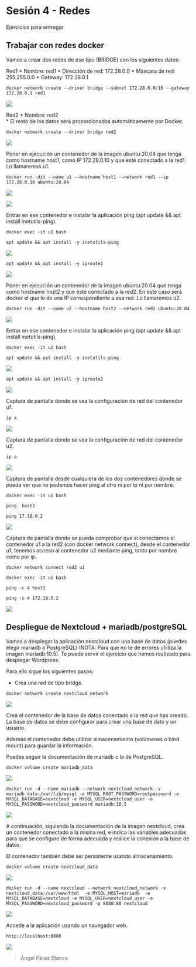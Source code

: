 # Sesión 4 - Redes

Ejercicios para entregar

## Trabajar con redes docker

Vamos a crear dos redes de ese tipo (BRIDGE) con los siguientes datos:

Red1
    * Nombre: red1
    * Dirección de red: 172.28.0.0
    * Máscara de red: 255.255.0.0
    * Gateway: 172.28.0.1

`docker network create --driver bridge --subnet 172.28.0.0/16 --gateway 172.28.0.1 red1`

![](/Images/img39.png)

Red2
    * Nombre: red2    
    * El resto de los datos será proporcionados automáticamente por Docker.

`docker network create --driver bridge red2`

![](/Images/img37.png)

Poner en ejecución un contenedor de la imagen ubuntu:20.04 que tenga como hostname host1, como IP 172.28.0.10 y que esté conectado a la red1. Lo llamaremos u1.

`docker run -dit --name u1 --hostname host1 --network red1 --ip 172.28.0.10 ubuntu:20.04`

![](/Images/img38.png)

![](/Images/img40.png)

Entrar en ese contenedor e instalar la aplicación ping (apt update && apt install inetutils-ping).

`docker exec -it u1 bash`

`apt update && apt install -y inetutils-ping`

![](/Images/img41.png)

`apt update && apt install -y iproute2`

![](/Images/img44.png)
    
Poner en ejecución un contenedor de la imagen ubuntu:20.04 que tenga como hostname host2 y que esté conectado a la red2. En este caso será docker el que le de una IP correspondiente a esa red. Lo llamaremos u2.

`docker run -dit --name u2 --hostname host2 --network red2 ubuntu:20.04`

![](/Images/img42.png)
    
Entrar en ese contenedor e instalar la aplicación ping (apt update && apt install inetutils-ping).

`docker exec -it u2 bash`

`apt update && apt install -y inetutils-ping`

![](/Images/img43.png)

`apt update && apt install -y iproute2`

![](/Images/img46.png)

Captura de pantalla donde se vea la configuración de red del contenedor u1.

`ip a`

![](/Images/img45.png)

Captura de pantalla donde se vea la configuración de red del contenedor u2.

`ip a`

![](/Images/img47.png)

Captura de pantalla desde cualquiera de los dos contenedores donde se pueda ver que no podemos hacer ping al otro ni por ip ni por nombre.

`docker exec -it u1 bash`

`ping  host2`

`ping 17.18.0.2`

![](/Images/img48.png)

Captura de pantalla donde se pueda comprobar que si conectamos el contenedor u1 a la red2 (con docker network connect), desde el contenedor u1, tenemos acceso al contenedor u2 mediante ping, tanto por nombre como por ip.

`docker network connect red2 u1`

`docker exec -it u1 bash`

`ping -c 4 host2`

`ping -c 4 172.18.0.2`

![](/Images/img49.png)

## Despliegue de Nextcloud + mariadb/postgreSQL

Vamos a desplegar la aplicación nextcloud con una base de datos (puedes elegir mariadb o PostgreSQL) (NOTA: Para que no te de errores utiiliza la imagen mariadb:10.5). Te puede servir el ejercicio que hemos realizado para desplegar Wordpress. 

Para ello sigue los siguientes pasos:

- Crea una red de tipo bridge.

`docker network create nextcloud_network`

![](/Images/img51.png)

Crea el contenedor de la base de datos conectado a la red que has creado. La base de datos se debe configurar para crear una base de dato y un usuario. 

Además el contenedor debe utilizar almacenamiento (volúmenes o bind mount) para guardar la información. 

Puedes seguir la documentación de mariadb o la de PostgreSQL.

`docker volume create mariadb_data`

![](/Images/img51.png)

`docker run -d --name mariadb --network nextcloud_network -v mariadb_data:/var/lib/mysql -e MYSQL_ROOT_PASSWORD=rootpassword -e MYSQL_DATABASE=nextcloud -e MYSQL_USER=nextcloud_user -e MYSQL_PASSWORD=nextcloud_password mariadb:10.5`

![](/Images/img52.png)

A continuación, siguiendo la documentación de la imagen nextcloud, crea un contenedor conectado a la misma red, e indica las variables adecuadas para que se configure de forma adecuada y realice la conexión a la base de datos. 

El contenedor también debe ser persistente usando almacenamiento.

`docker volume create nextcloud_data`

![](/Images/img53.png)

`docker run -d --name nextcloud --network nextcloud_network -v nextcloud_data:/var/www/html  -e MYSQL_HOST=mariadb  -e MYSQL_DATABASE=nextcloud -e MYSQL_USER=nextcloud_user -e MYSQL_PASSWORD=nextcloud_password -p 8080:80 nextcloud`

![](/Images/img54.png)

Accede a la aplicación usando un navegador web.

`http://localhost:8080`

![](/Images/img55.png)

> Ángel Pérez Blanco
